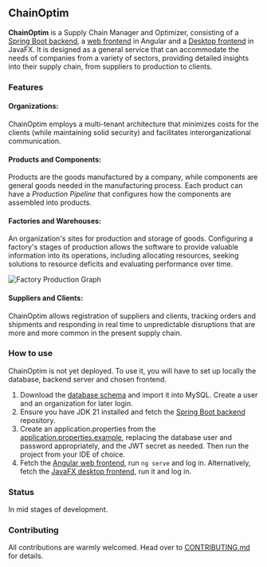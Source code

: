 ## ChainOptim

**ChainOptim** is a Supply Chain Manager and Optimizer, consisting of a [Spring Boot backend](https://github.com/TudorOrban/ChainOptim-backend), a [web frontend](https://github.com/TudorOrban/ChainOptim-frontend) in Angular and a [Desktop frontend](https://github.com/SorinPopteanu/ChainOptim-DesktopApp) in JavaFX.
It is designed as a general service that can accommodate the needs of companies from a variety of sectors, providing
detailed insights into their supply chain, from suppliers to production to clients.

### Features

#### **Organizations**: 
ChainOptim employs a multi-tenant architecture that minimizes costs for the clients (while maintaining solid security) and facilitates interorganizational communication.

#### **Products** and **Components**:
Products are the goods manufactured by a company, while components are general goods needed in the manufacturing process.
Each product can have a *Production Pipeline* that configures how the components are assembled into products.

#### **Factories** and **Warehouses**:
An organization's sites for production and storage of goods. Configuring a factory's stages of production
allows the software to provide valuable information into its operations, including allocating resources, seeking solutions to resource deficits and evaluating performance over time.

![Factory Production Graph](/screenshots/FactoryProductionGraph.png)

#### **Suppliers** and **Clients**:
ChainOptim allows registration of suppliers and clients, tracking orders and shipments and responding in real time to unpredictable disruptions that are more and more common in the present supply chain.

### How to use
ChainOptim is not yet deployed. To use it, you will have to set up locally the database, backend server and chosen frontend.
1. Download the [database schema](https://github.com/TudorOrban/ChainOptim-backend/blob/main/database/schema/schema.sql) and import it into MySQL. Create a user and an organization for later login.
2. Ensure you have JDK 21 installed and fetch the [Spring Boot backend](https://github.com/TudorOrban/ChainOptim-backend) repository.
3. Create an application.properties from the [application.properties.example](https://github.com/TudorOrban/ChainOptim-backend/blob/main/src/main/resources/application.properties.example), replacing the database user and password appropriately, and the JWT secret as needed. Then run the project from your IDE of choice.
4. Fetch the [Angular web frontend](https://github.com/TudorOrban/ChainOptim-frontend), run `ng serve` and log in. Alternatively, fetch the [JavaFX desktop frontend](https://github.com/SorinPopteanu/ChainOptim-DesktopApp), run it and log in.

### Status
In mid stages of development.

### Contributing
All contributions are warmly welcomed. Head over to [CONTRIBUTING.md](https://github.com/TudorOrban/ChainOptim-frontend/blob/main/CONTRIBUTING.md) for details.
